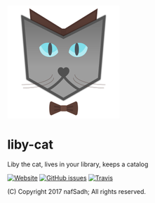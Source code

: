 
<img src="https://raw.githubusercontent.com/liby-cat/liby-cat-logo/master/book-cat/logo.png" width="256">

# liby-cat
Liby the cat, lives in your library, keeps a catalog


[![Website](https://img.shields.io/website-up-down-green-red/https/liby-cat.herokuapp.com.svg?style=flat-square)](https://liby-cat.herokuapp.com/)
[![GitHub issues](https://img.shields.io/github/issues-raw/liby-cat/liby-cat.svg?style=flat-square)](https://github.com/liby-cat/liby-cat/issues)
[![Travis](https://img.shields.io/travis/liby-cat/liby-cat.svg?style=flat-square)](https://travis-ci.org/liby-cat/liby-cat)

(C) Copyright 2017 nafSadh; All rights reserved.
